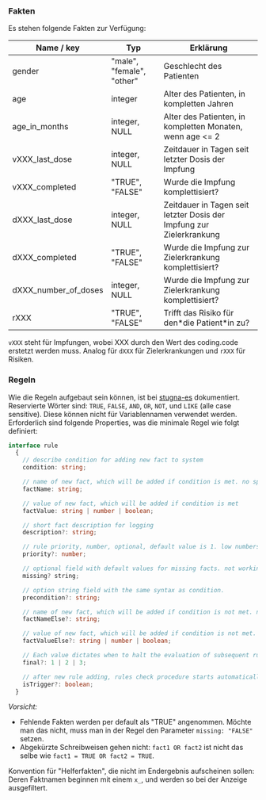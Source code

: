 ### Fakten
Es stehen folgende Fakten zur Verfügung: 

| Name / key | Typ           | Erklärung |
|------------|---------------|-----------| 
| gender     | "male", "female", "other" | Geschlecht des Patienten |
| age        | integer       | Alter des Patienten, in kompletten Jahren |
| age_in_months| integer, NULL       | Alter des Patienten, in kompletten Monaten, wenn age <= 2 |
| vXXX_last_dose| integer, NULL | Zeitdauer in Tagen seit letzter Dosis der Impfung |
| vXXX_completed| "TRUE", "FALSE" | Wurde die Impfung komplettisiert? |
| dXXX_last_dose| integer, NULL | Zeitdauer in Tagen seit letzter Dosis der Impfung zur Zielerkrankung |
| dXXX_completed| "TRUE", "FALSE" | Wurde die Impfung zur Zielerkrankung komplettisiert? |
| dXXX_number_of_doses| integer, NULL | Wurde die Impfung zur Zielerkrankung komplettisiert? |
| rXXX | "TRUE", "FALSE" | Trifft das Risiko für den\*die Patient\*in zu? |

`vXXX` steht für Impfungen, wobei XXX durch den Wert des coding.code erstetzt werden muss. Analog für `dXXX` für Zielerkrankungen und `rXXX` für Risiken.

### Regeln
Wie die Regeln aufgebaut sein können, ist bei [stugna-es](https://www.npmjs.com/package/stugna-es#ruleadd) dokumentiert.
Reservierte Wörter sind: `TRUE`, `FALSE`, `AND`, `OR`, `NOT`, und `LIKE` (alle case sensitive). Diese können nicht für Variablennamen verwendet werden.
Erforderlich sind folgende Properties, was die minimale Regel wie folgt definiert:
``` typescript
interface rule
  {
    // describe condition for adding new fact to system
    condition: string;

    // name of new fact, which will be added if condition is met. no spaces allowed.
    factName: string;

    // value of new fact, which will be added if condition is met
    factValue: string | number | boolean;

    // short fact description for logging
    description?: string;

    // rule priority, number, optional, default value is 1. low numbers are processed first
    priority?: number;

    // optional field with default values for missing facts. not working with precondition
    missing? string;

    // option string field with the same syntax as condition. 
    precondition?: string;

    // name of new fact, which will be added if condition is not met. no spaces allowed. needs factValueElse if present.
    factNameElse?: string;

    // value of new fact, which will be added if condition is not met. needs factNameElse if present.
    factValueElse?: string | number | boolean;

    // Each value dictates when to halt the evaluation of subsequent rules as documented in the link above
    final?: 1 | 2 | 3;

    // after new rule adding, rules check procedure starts automatically (default: true)
    isTrigger?: boolean;  
  }
```

*Vorsicht:* 
- Fehlende Fakten werden per default als "TRUE" angenommen. Möchte man das nicht, muss man in der Regel den Parameter `missing: "FALSE"` setzen.
- Abgekürzte Schreibweisen gehen nicht: `fact1 OR fact2` ist nicht das selbe wie `fact1 = TRUE OR fact2 = TRUE`.

Konvention für "Helferfakten", die nicht im Endergebnis aufscheinen sollen: Deren Faktnamen beginnen mit einem `x_`, und werden so bei der Anzeige ausgefiltert.
